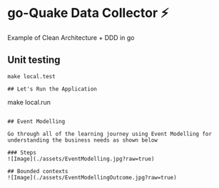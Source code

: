 # go-Quake Data Collector ⚡️

Example of Clean Architecture + DDD in go

## Unit testing
```
make local.test

## Let's Run the Application 
```
make local.run
```

## Event Modelling

Go through all of the learning journey using Event Modelling for understanding the business needs as shown below

### Steps
![Image](./assets/EventModelling.jpg?raw=true)

## Bounded contexts
![Image](./assets/EventModellingOutcome.jpg?raw=true)